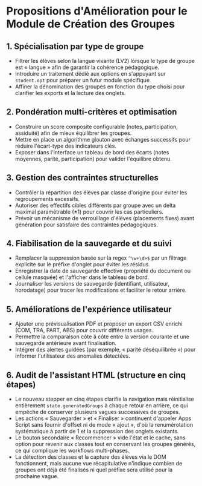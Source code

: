 # Propositions d'Amélioration pour le Module de Création des Groupes

## 1. Spécialisation par type de groupe
- Filtrer les élèves selon la langue vivante (LV2) lorsque le type de groupe est « langue » afin de garantir la cohérence pédagogique.
- Introduire un traitement dédié aux options en s'appuyant sur `student.opt` pour préparer un futur module spécifique.
- Affiner la dénomination des groupes en fonction du type choisi pour clarifier les exports et la lecture des onglets.

## 2. Pondération multi-critères et optimisation
- Construire un score composite configurable (notes, participation, assiduité) afin de mieux équilibrer les groupes.
- Mettre en place un algorithme glouton avec échanges successifs pour réduire l'écart-type des indicateurs clés.
- Exposer dans l'interface un tableau de bord des écarts (notes moyennes, parité, participation) pour valider l'équilibre obtenu.

## 3. Gestion des contraintes structurelles
- Contrôler la répartition des élèves par classe d'origine pour éviter les regroupements excessifs.
- Autoriser des effectifs cibles différents par groupe avec un delta maximal paramétrable (±1) pour couvrir les cas particuliers.
- Prévoir un mécanisme de verrouillage d'élèves (placements fixes) avant génération pour satisfaire des contraintes pédagogiques.

## 4. Fiabilisation de la sauvegarde et du suivi
- Remplacer la suppression basée sur la regex `^\w+\d+$` par un filtrage explicite sur le préfixe d'onglet pour éviter les résidus.
- Enregistrer la date de sauvegarde effective (propriété du document ou cellule masquée) et l'afficher dans le tableau de bord.
- Journaliser les versions de sauvegarde (identifiant, utilisateur, horodatage) pour tracer les modifications et faciliter le retour arrière.

## 5. Améliorations de l'expérience utilisateur
- Ajouter une prévisualisation PDF et proposer un export CSV enrichi (COM, TRA, PART, ABS) pour couvrir différents usages.
- Permettre la comparaison côte à côte entre la version courante et une sauvegarde antérieure avant finalisation.
- Intégrer des alertes guidées (par exemple, « parité déséquilibrée ») pour informer l'utilisateur des anomalies détectées.

## 6. Audit de l'assistant HTML (structure en cinq étapes)
- Le nouveau stepper en cinq étapes clarifie la navigation mais réinitialise entièrement `state.generatedGroups` à chaque retour en arrière, ce qui empêche de conserver plusieurs vagues successives de groupes.
- Les actions « Sauvegarder » et « Finaliser » continuent d'appeler Apps Script sans fournir d'offset ni de mode « ajout », d'où la renumérotation systématique à partir de 1 et la suppression des onglets existants.
- Le bouton secondaire « Recommencer » vide l'état et le cache, sans option pour revenir aux classes tout en conservant les groupes générés, ce qui complique les workflows multi-phases.
- La détection des classes et la capture des élèves via le DOM fonctionnent, mais aucune vue récapitulative n'indique combien de groupes ont déjà été finalisés ni quel préfixe sera utilisé pour la prochaine vague.
